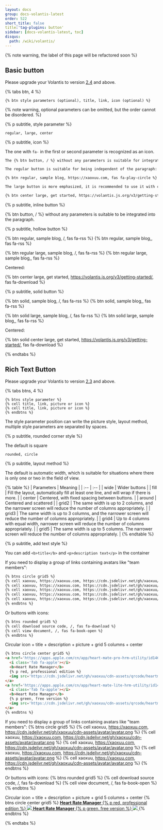 ```yaml
---
layout: docs
group: docs-volantis-latest
order: 522
short_title: false
title:'tag-plugins: button'
sidebar: [docs-volantis-latest, toc]
disqus:
  path: /wiki/volantis/
---
```


{% note warning, the label of this page will be refactored soon %}

## Basic button

Please upgrade your Volantis to version <u>2.4</u> and above.

{% tabs btn, 4 %}

<!-- tab syntax format -->

```
{% btn style parameters (optional), title, link, icon (optional) %}
```

{% note warning, optional parameters can be omitted, but the order cannot be disordered. %}

<!-- endtab -->

<!-- tab parameter list -->

{% p subtitle, style parameter %}

```
regular, large, center
```

{% p subtitle, icon %}

The one with `fa-` in the first or second parameter is recognized as an icon.


<!-- endtab -->

<!-- Tab example writing -->

```md example.md:
The {% btn button, / %} without any parameters is suitable for integration into the paragraph.

The regular button is suitable for being independent of the paragraph:

{% btn regular, sample blog, https://xaoxuu.com, fas fa-play-circle %}

The large button is more emphasized, it is recommended to use it with center:

{% btn center large, get started, https://volantis.js.org/v3/getting-started/, fas fa-download %}
```

<!-- endtab -->

<!-- tab sample effect -->

{% p subtitle, inline button %}

{% btn button, / %} without any parameters is suitable to be integrated into the paragraph.

{% p subtitle, hollow button %}

{% btn regular, sample blog, /, fas fa-rss %} {% btn regular, sample blog,, fas fa-rss %}

{% btn regular large, sample blog, /, fas fa-rss %} {% btn regular large, sample blog,, fas fa-rss %}

Centered:

{% btn center large, get started, https://volantis.js.org/v3/getting-started/, fas fa-download %}

{% p subtitle, solid button %}

{% btn solid, sample blog, /, fas fa-rss %} {% btn solid, sample blog,, fas fa-rss %}

{% btn solid large, sample blog, /, fas fa-rss %} {% btn solid large, sample blog,, fas fa-rss %}

Centered:

{% btn solid center large, get started, https://volantis.js.org/v3/getting-started/, fas fa-download %}

<!-- endtab -->

{% endtabs %}


## Rich Text Button

Please upgrade your Volantis to version <u>2.3</u> and above.

{% tabs btns, 4 %}

<!-- tab syntax format -->

```
{% btns style parameter %}
{% cell title, link, picture or icon %}
{% cell title, link, picture or icon %}
{% endbtns %}
```

<!-- endtab -->

<!-- tab parameter list -->

The style parameter position can write the picture style, layout method, multiple style parameters are separated by spaces.

{% p subtitle, rounded corner style %}

The default is square

```
rounded, circle
```


{% p subtitle, layout method %}

The default is automatic width, which is suitable for situations where there is only one or two in the field of view.

{% table %}
| Parameters | Meaning |
| :-- | :-- |
| wide | Wider buttons |
| fill | Fill the layout, automatically fill at least one line, and will wrap if there is more. |
| center | Centered, with fixed spacing between buttons. |
| around | Centered and scattered |
| grid2 | The same width is up to 2 columns, and the narrower screen will reduce the number of columns appropriately. |
| grid3 | The same width is up to 3 columns, and the narrower screen will reduce the number of columns appropriately. |
| grid4 | Up to 4 columns with equal width, narrower screen will reduce the number of columns appropriately. |
| grid5 | The same width is up to 5 columns. The narrower screen will reduce the number of columns appropriately. |
{% endtable %}

{% p subtitle, add text style %}

You can add `<b>title</b>` and `<p>description text</p>` in the container

<!-- endtab -->

<!-- Tab example writing -->

If you need to display a group of links containing avatars like "team members":

```md example.md:
{% btns circle grid5 %}
{% cell xaoxuu, https://xaoxuu.com, https://cdn.jsdelivr.net/gh/xaoxuu/cdn-assets/avatar/avatar.png %}
{% cell xaoxuu, https://xaoxuu.com, https://cdn.jsdelivr.net/gh/xaoxuu/cdn-assets/avatar/avatar.png %}
{% cell xaoxuu, https://xaoxuu.com, https://cdn.jsdelivr.net/gh/xaoxuu/cdn-assets/avatar/avatar.png %}
{% cell xaoxuu, https://xaoxuu.com, https://cdn.jsdelivr.net/gh/xaoxuu/cdn-assets/avatar/avatar.png %}
{% cell xaoxuu, https://xaoxuu.com, https://cdn.jsdelivr.net/gh/xaoxuu/cdn-assets/avatar/avatar.png %}
{% endbtns %}
```

Or buttons with icons:

```md example.md:
{% btns rounded grid5 %}
{% cell download source code, /, fas fa-download %}
{% cell view document, /, fas fa-book-open %}
{% endbtns %}
```

Circular icon + title + description + picture + grid 5 columns + center

```md example.md:
{% btns circle center grid5 %}
<a href='https://apps.apple.com/cn/app/heart-mate-pro-hrm-utility/id1463348922?ls=1'>
  <i class='fab fa-apple'></i>
  <b>Heart Rate Manager</b>
  {% p red, professional edition %}
  <img src='https://cdn.jsdelivr.net/gh/xaoxuu/cdn-assets/qrcode/heartmate_pro.png'>
</a>
<a href='https://apps.apple.com/cn/app/heart-mate-lite-hrm-utility/id1475747930?ls=1'>
  <i class='fab fa-apple'></i>
  <b>Heart Rate Manager</b>
  {% p green, free version %}
  <img src='https://cdn.jsdelivr.net/gh/xaoxuu/cdn-assets/qrcode/heartmate_lite.png'>
</a>
{% endbtns %}
```

<!-- endtab -->

<!-- tab example effect -->

If you need to display a group of links containing avatars like "team members":
{% btns circle grid5 %}
{% cell xaoxuu, https://xaoxuu.com, https://cdn.jsdelivr.net/gh/xaoxuu/cdn-assets/avatar/avatar.png %}
{% cell xaoxuu, https://xaoxuu.com, https://cdn.jsdelivr.net/gh/xaoxuu/cdn-assets/avatar/avatar.png %}
{% cell xaoxuu, https://xaoxuu.com, https://cdn.jsdelivr.net/gh/xaoxuu/cdn-assets/avatar/avatar.png %}
{% cell xaoxuu, https://xaoxuu.com, https://cdn.jsdelivr.net/gh/xaoxuu/cdn-assets/avatar/avatar.png %}
{% cell xaoxuu, https://xaoxuu.com, https://cdn.jsdelivr.net/gh/xaoxuu/cdn-assets/avatar/avatar.png %}
{% endbtns %}

Or buttons with icons:
{% btns rounded grid5 %}
{% cell download source code, /, fas fa-download %}
{% cell view document, /, fas fa-book-open %}
{% endbtns %}


Circular icon + title + description + picture + grid 5 columns + center
{% btns circle center grid5 %}
<a href='https://apps.apple.com/cn/app/heart-mate-pro-hrm-utility/id1463348922?ls=1'>
  <i class='fab fa-apple'></i>
  <b>Heart Rate Manager</b>
  {% p red, professional edition %}
  <img src='https://cdn.jsdelivr.net/gh/xaoxuu/cdn-assets/qrcode/heartmate_pro.png'>
</a>
<a href='https://apps.apple.com/cn/app/heart-mate-lite-hrm-utility/id1475747930?ls=1'>
  <i class='fab fa-apple'></i>
  <b>Heart Rate Manager</b>
  {% p green, free version %}
  <img src='https://cdn.jsdelivr.net/gh/xaoxuu/cdn-assets/qrcode/heartmate_lite.png'>
</a>
{% endbtns %}

<!-- endtab -->

{% endtabs %}